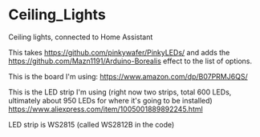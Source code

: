 # Ceiling_Lights
Ceiling lights, connected to Home Assistant

This takes https://github.com/pinkywafer/PinkyLEDs/ and adds the https://github.com/Mazn1191/Arduino-Borealis effect to the list of options.

This is the board I'm using: https://www.amazon.com/dp/B07PRMJ6QS/

This is the LED strip I'm using (right now two strips, total 600 LEDs, ultimately about 950 LEDs for where it's going to be installed) https://www.aliexpress.com/item/1005001889892245.html

LED strip is WS2815 (called WS2812B in the code)
